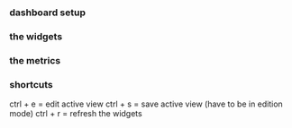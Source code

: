 ### dashboard setup ###


### the widgets ###


### the metrics ###


### shortcuts ###

ctrl + e = edit active view
ctrl + s = save active view (have to be in edition mode)
ctrl + r = refresh the widgets